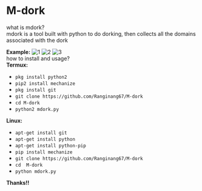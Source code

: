 # M-dork

what is mdork?<br>mdork is a tool built with python to do dorking, then collects all the domains associated with the dork

**Example:**
![1](https://github.com/Ranginang67/M-dork/blob/master/config/1.png)
![2](https://github.com/Ranginang67/M-dork/blob/master/config/2.png)
![3](https://github.com/Ranginang67/M-dork/blob/master/config/3.png)
<br>
how to install and usage?<br>
**Termux:**
* `pkg install python2`
* `pip2 install mechanize`
* `pkg install git`
* `git clone https://github.com/Ranginang67/M-dork`
* `cd M-dork`
* `python2 mdork.py`

**Linux:**
* `apt-get install git`
* `apt-get install python`
* `apt-get install python-pip`
* `pip install mechanize`
* `git clone https://github.com/Ranginang67/M-dork`
* `cd  M-dork`
* `python mdork.py`

**Thanks!!**
